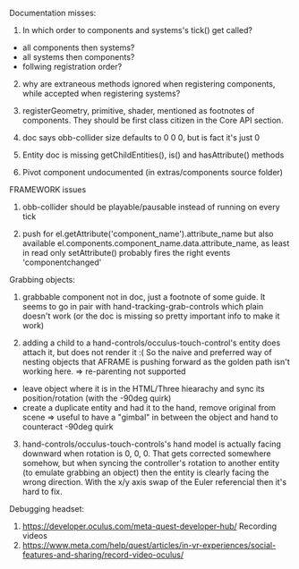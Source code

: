 Documentation misses:

1. In which order to components and systems's tick() get called?
- all components then systems?
- all systems then components?
- follwing registration order?

2. why are extraneous methods ignored when registering components, while accepted when registering systems?

3. registerGeometry, primitive, shader, mentioned as footnotes of components. They should be first class citizen in the Core API section.

4. doc says obb-collider size defaults to 0 0 0, but is fact it's just 0

5. Entity doc is missing getChildEntities(), is() and hasAttribute() methods

6. Pivot component undocumented (in extras/components source folder)

FRAMEWORK issues

1. obb-collider should be playable/pausable instead of running on every tick

2. push for el.getAttribute('component_name').attribute_name but also available el.components.component_name.data.attribute_name, as least in read only
setAttribute() probably fires the right events 'componentchanged'


Grabbing objects:
1. grabbable component not in doc, just a footnote of some guide. It seems to go in pair with hand-tracking-grab-controls which plain doesn't work (or the doc is missing so pretty important info to make it work)

2. adding a child to a hand-controls/occulus-touch-control's entity does attach it, but does not render it :( So the naive and preferred way of nesting objects that AFRAME is pushing forward as the golden path isn't working here. => re-parenting not supported
- leave object where it is in the HTML/Three hiearachy and sync its position/rotation (with the -90deg quirk)
- create a duplicate entity and had it to the hand, remove original from scene => useful to have a "gimbal" in between the object and hand to counteract -90deg quirk

3. hand-controls/occulus-touch-controls's hand model is actually facing downward when rotation is 0, 0, 0. That gets corrected somewhere somehow, but when syncing the controller's rotation to another entity (to emulate grabbing an object) then the entity is clearly facing the wrong direction. With the x/y axis swap of the Euler referencial then it's hard to fix.



Debugging headset:
1. https://developer.oculus.com/meta-quest-developer-hub/
Recording videos
2. https://www.meta.com/help/quest/articles/in-vr-experiences/social-features-and-sharing/record-video-oculus/